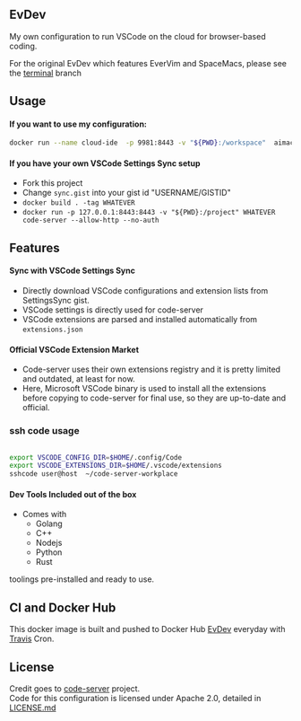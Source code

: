 ## EvDev

My own configuration to run VSCode on the cloud for browser-based coding.

For the original EvDev which features EverVim and SpaceMacs, please see the [terminal](https://github.com/LER0ever/EvDev/tree/terminal) branch


## Usage
#### If you want to use my configuration:
```bash
docker run --name cloud-ide  -p 9981:8443 -v "${PWD}:/workspace"  aimacity/cloud-ide code-server --allow-http --no-auth
```

#### If you have your own VSCode Settings Sync setup
- Fork this project
- Change `sync.gist` into your gist id "USERNAME/GISTID"
- `docker build . -tag WHATEVER`
- `docker run -p 127.0.0.1:8443:8443 -v "${PWD}:/project" WHATEVER code-server --allow-http --no-auth`

## Features
#### Sync with VSCode Settings Sync
- Directly download VSCode configurations and extension lists from SettingsSync gist.
- VSCode settings is directly used for code-server
- VSCode extensions are parsed and installed automatically from `extensions.json`

#### Official VSCode Extension Market
- Code-server uses their own extensions registry and it is pretty limited and outdated, at least for now.  
- Here, Microsoft VSCode binary is used to install all the extensions before copying to code-server for final use, so they are up-to-date and official.

### ssh code usage

```bash

export VSCODE_CONFIG_DIR=$HOME/.config/Code
export VSCODE_EXTENSIONS_DIR=$HOME/.vscode/extensions
sshcode user@host  ~/code-server-workplace

```

#### Dev Tools Included out of the box
- Comes with 
	- Golang
	- C++
	- Nodejs
	- Python
	- Rust

toolings pre-installed and ready to use.

## CI and Docker Hub
This docker image is built and pushed to Docker Hub [EvDev](https://cloud.docker.com/repository/docker/ler0ever/evdev/tags) everyday with [Travis](https://travis-ci.org/LER0ever/EvDev) Cron.

## License
Credit goes to [code-server](https://github.com/codercom/code-server) project.  
Code for this configuration is licensed under Apache 2.0, detailed in [LICENSE.md](LICENSE.md)

